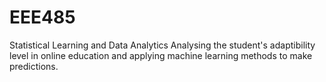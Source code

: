 # EEE485
Statistical Learning and Data Analytics 
Analysing the student's adaptibility level in online education and applying machine learning methods to make predictions.

